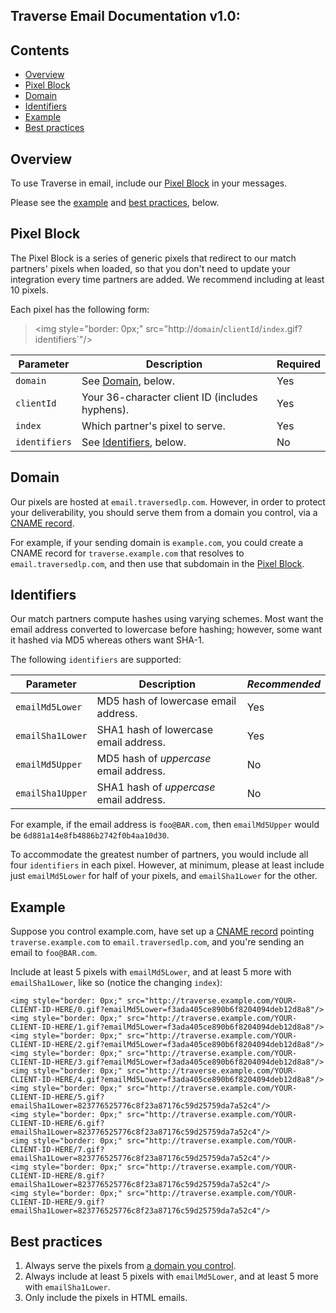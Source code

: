 Traverse Email Documentation v1.0:
----------------------------------

Contents
--------

  * [Overview](#overview)
  * [Pixel Block](#pixel-block)
  * [Domain](#domain)
  * [Identifiers](#identifiers)
  * [Example](#example)
  * [Best practices](#best-practices)

Overview
--------

To use Traverse in email, include our [Pixel Block](#pixel-block) in your messages.

Please see the [example](#example) and [best practices](#best-practices), below.

Pixel Block
-----------

The Pixel Block is a series of generic pixels that redirect to our match partners' pixels when loaded, so that you don't need to update your integration every time partners are added. We recommend including at least 10 pixels.

Each pixel has the following form:
 
>\<img style="border: 0px;" src="http://`domain`/`clientId`/`index`.gif?identifiers`"/\>

| Parameter    | Description | Required |
| ------------ |------------ | -------- |
| `domain` | See [Domain](#domain), below. | Yes |
| `clientId` | Your 36-character client ID (includes hyphens). | Yes |
| `index` | Which partner's pixel to serve. | Yes |
| `identifiers` | See [Identifiers](#identifiers), below. | No |

Domain
------

Our pixels are hosted at `email.traversedlp.com`. However, in order to protect your deliverability, you should serve them from a domain you control, via a [CNAME record](https://en.wikipedia.org/wiki/CNAME_record).

For example, if your sending domain is `example.com`, you could create a CNAME record for `traverse.example.com` that resolves to `email.traversedlp.com`, and then use that subdomain in the [Pixel Block](#pixel-block).

Identifiers
-----------

Our match partners compute hashes using varying schemes. Most want the email address converted to lowercase before hashing; however, some want it hashed via MD5 whereas others want SHA-1.

The following `identifiers` are supported:

| Parameter    | Description | *Recommended* |
| ------------ |------------ | ------------- |
| `emailMd5Lower` | MD5 hash of lowercase email address. | Yes |
| `emailSha1Lower` | SHA1 hash of lowercase email address. | Yes |
| `emailMd5Upper` | MD5 hash of *uppercase* email address. | No |
| `emailSha1Upper` | SHA1 hash of *uppercase* email address. | No |

For example, if the email address is `foo@BAR.com`, then `emailMd5Upper` would be `6d881a14e8fb4886b2742f0b4aa10d30`.

To accommodate the greatest number of partners, you would include all four `identifiers` in each pixel. However, at minimum, please at least include just `emailMd5Lower` for half of your pixels, and `emailSha1Lower` for the other.

Example
-------

Suppose you control example.com, have set up a [CNAME record](#domain) pointing `traverse.example.com` to `email.traversedlp.com`, and you're sending an email to `foo@BAR.com`.

Include at least 5 pixels with `emailMd5Lower`, and at least 5 more with `emailSha1Lower`, like so (notice the changing `index`):

```
<img style="border: 0px;" src="http://traverse.example.com/YOUR-CLIENT-ID-HERE/0.gif?emailMd5Lower=f3ada405ce890b6f8204094deb12d8a8"/>
<img style="border: 0px;" src="http://traverse.example.com/YOUR-CLIENT-ID-HERE/1.gif?emailMd5Lower=f3ada405ce890b6f8204094deb12d8a8"/>
<img style="border: 0px;" src="http://traverse.example.com/YOUR-CLIENT-ID-HERE/2.gif?emailMd5Lower=f3ada405ce890b6f8204094deb12d8a8"/>
<img style="border: 0px;" src="http://traverse.example.com/YOUR-CLIENT-ID-HERE/3.gif?emailMd5Lower=f3ada405ce890b6f8204094deb12d8a8"/>
<img style="border: 0px;" src="http://traverse.example.com/YOUR-CLIENT-ID-HERE/4.gif?emailMd5Lower=f3ada405ce890b6f8204094deb12d8a8"/>
<img style="border: 0px;" src="http://traverse.example.com/YOUR-CLIENT-ID-HERE/5.gif?emailSha1Lower=823776525776c8f23a87176c59d25759da7a52c4"/>
<img style="border: 0px;" src="http://traverse.example.com/YOUR-CLIENT-ID-HERE/6.gif?emailSha1Lower=823776525776c8f23a87176c59d25759da7a52c4"/>
<img style="border: 0px;" src="http://traverse.example.com/YOUR-CLIENT-ID-HERE/7.gif?emailSha1Lower=823776525776c8f23a87176c59d25759da7a52c4"/>
<img style="border: 0px;" src="http://traverse.example.com/YOUR-CLIENT-ID-HERE/8.gif?emailSha1Lower=823776525776c8f23a87176c59d25759da7a52c4"/>
<img style="border: 0px;" src="http://traverse.example.com/YOUR-CLIENT-ID-HERE/9.gif?emailSha1Lower=823776525776c8f23a87176c59d25759da7a52c4"/>
```

Best practices
--------------

1. Always serve the pixels from [a domain you control](#domain).
2. Always include at least 5 pixels with `emailMd5Lower`, and at least 5 more with `emailSha1Lower`.
3. Only include the pixels in HTML emails.

